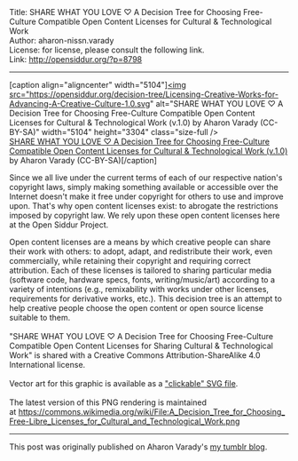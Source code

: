 <html>
<head></head>
<body>
Title: SHARE WHAT YOU LOVE ♡ A Decision Tree for Choosing Free-Culture Compatible Open Content Licenses for Cultural & Technological Work<br />
Author: aharon-nissn.varady<br />
License: for license, please consult the following link.<br />
Link: <a href="http://opensiddur.org/?p=8798">http://opensiddur.org/?p=8798</a>
<p />
<hr />

[caption align="aligncenter" width="5104"]<a href="https://opensiddur.org/decision-tree/"><img src="https://opensiddur.org/decision-tree/Licensing-Creative-Works-for-Advancing-A-Creative-Culture-1.0.svg" alt="SHARE WHAT YOU LOVE ♡ A Decision Tree for Choosing Free-Culture Compatible Open Content Licenses for Cultural &amp; Technological Work (v.1.0) by Aharon Varady (CC-BY-SA)" width="5104" height="3304" class="size-full /></a> <br /><a href="https://opensiddur.org/decision-tree/">SHARE WHAT YOU LOVE ♡ A Decision Tree for Choosing Free-Culture Compatible Open Content Licenses for Cultural & Technological Work (v.1.0)</a> by Aharon Varady (CC-BY-SA)[/caption]

Since we all live under the current terms of each of our respective nation's copyright laws, simply making something available or accessible over the Internet doesn't make it free under copyright for others to use and improve upon. That's why open content licenses exist: to abrogate the restrictions imposed by copyright law. We rely upon these open content licenses here at the Open Siddur Project.

Open content licenses are a means by which creative people can share their work with others: to adopt, adapt, and redistribute their work, even commercially, while retaining their copyright and requiring correct attribution. Each of these licenses is tailored to sharing particular media (software code, hardware specs, fonts, writing/music/art) according to a variety of intentions (e.g., remixability with works under other licenses, requirements for derivative works, etc.). This decision tree is an attempt to help creative people choose the open content or open source license suitable to them.<br /><br />"SHARE WHAT YOU LOVE ♡&nbsp;A Decision Tree for Choosing&nbsp;Free-Culture Compatible Open Content Licenses&nbsp;for Sharing Cultural &amp; Technological Work" is shared with a Creative Commons Attribution-ShareAlike 4.0 International license.<br /><br />Vector art for this graphic is available as a <a href="https://opensiddur.org/decision-tree/">"clickable" SVG file</a>.<br /><br />The latest version of this PNG rendering is maintained at&nbsp;<a href="https://commons.wikimedia.org/wiki/File:A_Decision_Tree_for_Choosing_Free-Libre_Licenses_for_Cultural_and_Technological_Work.png">https://commons.wikimedia.org/wiki/File:A_Decision_Tree_for_Choosing_Free-Libre_Licenses_for_Cultural_and_Technological_Work.png</a>

<hr />

This post was originally published on Aharon Varady's <a href="http://aharonium.tumblr.com/post/81590562438/since-we-all-live-under-the-current-terms-of-each">my tumblr blog</a>.
</body>
</html>